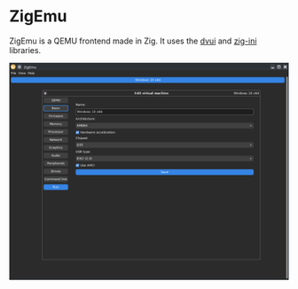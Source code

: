 # ZigEmu

ZigEmu is a QEMU frontend made in Zig. It uses the [dvui](https://github.com/david-vanderson/dvui) and [zig-ini](https://github.com/AnErrupTion/zig-ini) libraries.

![Screenshot](screenshot.png)

